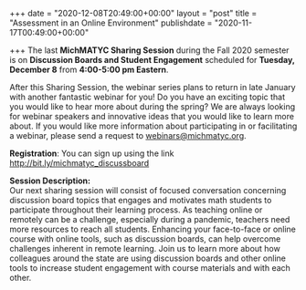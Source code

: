 +++
date = "2020-12-08T20:49:00+00:00"
layout = "post"
title = "Assessment in an Online Environment"
publishdate = "2020-11-17T00:49:00+00:00"

+++
The last **MichMATYC Sharing Session** during the Fall 2020 semester is on **Discussion Boards and Student Engagement** scheduled for **Tuesday, December 8** from **4:00-5:00 pm Eastern**. 

After this Sharing Session, the webinar series plans to return in late January with another fantastic webinar for you! Do you have an exciting topic that you would like to hear more about during the spring? We are always looking for webinar speakers and innovative ideas that you would like to learn more about. If you would like more information about participating in or facilitating a webinar, please send a request to webinars@michmatyc.org.<br/>

**Registration**: You can sign up using the link http://bit.ly/michmatyc_discussboard<br/>

**Session Description:** <br>
Our next sharing session will consist of focused conversation concerning discussion board topics that engages and motivates math students to participate throughout their learning process. As teaching online or remotely can be a challenge, especially during a pandemic, teachers need more resources to reach all students. Enhancing your face-to-face or online course with online tools, such as discussion boards, can help overcome challenges inherent in remote learning. Join us to learn more about how colleagues around the state are using discussion boards and other online tools to increase student engagement with course materials and with each other.
